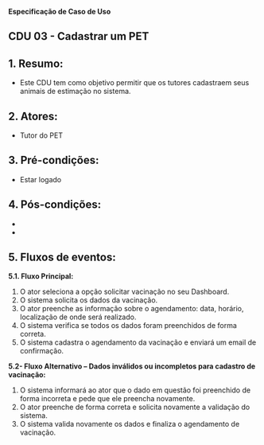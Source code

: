 **Especificação de Caso de Uso** 

##  CDU 03 - Cadastrar um PET

## 1. Resumo:

- Este CDU tem como objetivo permitir que os tutores cadastraem seus animais de estimação no sistema.

## 2. Atores:
- Tutor do PET

## 3. Pré-condições:

- Estar logado

## 4. Pós-condições:

- 
- 

## 5. Fluxos de eventos: 
**5.1. Fluxo Principal:** 

1. O  ator  seleciona  a  opção  solicitar  vacinação  no  seu Dashboard. 
2. O sistema solicita os dados da vacinação. 
3. O ator preenche as informação sobre o agendamento: data, horário, localização de onde será realizado.
4. O sistema verifica se todos os dados foram preenchidos de forma correta. 
5. O sistema cadastra o agendamento da vacinação e enviará um email de confirmação.


**5.2- Fluxo Alternativo – Dados inválidos ou incompletos para cadastro de vacinação:** 

1. O sistema informará ao ator que o dado em questão foi preenchido de forma incorreta e pede que ele preencha novamente.  
2. O ator preenche de forma correta e solicita novamente a validação do sistema. 
3. O  sistema  valida  novamente  os  dados  e  finaliza  o  agendamento de vacinação.


